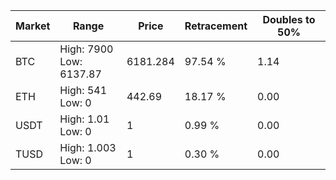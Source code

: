| Market | Range | Price| Retracement | Doubles to 50% |
| --- | --- | --- | --- | --- |
| BTC | High: 7900<br />Low: 6137.87 | 6181.284 | 97.54 % | 1.14 |
| ETH | High: 541<br />Low: 0 | 442.69 | 18.17 % | 0.00 |
| USDT | High: 1.01<br />Low: 0 | 1 | 0.99 % | 0.00 |
| TUSD | High: 1.003<br />Low: 0 | 1 | 0.30 % | 0.00 |
